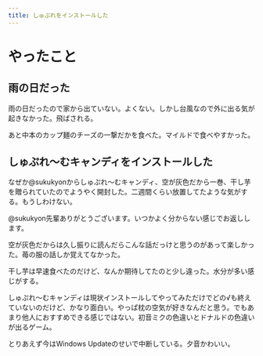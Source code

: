 ```yaml
---
title: しゅぷれをインストールした
---
```


# やったこと

## 雨の日だった

雨の日だったので家から出ていない。よくない。しかし台風なので外に出る気が起きなかった。飛ばされる。

あと中本のカップ麺のチーズの一撃だかを食べた。マイルドで食べやすかった。

## しゅぷれ〜むキャンディをインストールした

なぜか@sukukyonからしゅぷれ〜むキャンディ、空が灰色だから一巻、干し芋を贈られていたのでようやく開封した。二週間くらい放置してたような気がする。もうしわけない。

@sukukyon先輩ありがとうございます。いつかよく分からない感じでお返しします。

空が灰色だからは久し振りに読んだらこんな話だっけと思うのがあって楽しかった。苺の服の話しか覚えてなかった。

干し芋は早速食べたのだけど、なんか期待してたのと少し違った。水分が多い感じがする。

しゅぷれ〜むキャンディは現状インストールしてやってみただけでどの√も終えていないのだけど、かなり面白い。やっぱ枕の空気が好きなんだと思う。でもあまり他人におすすめできる感じではない。初音ミクの色違いとドナルドの色違いが出るゲーム。

とりあえず今はWindows Updateのせいで中断している。夕音かわいい。
